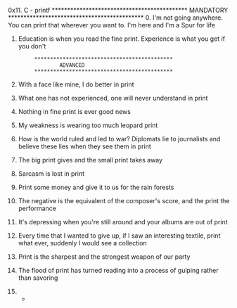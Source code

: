 0x11. C - printf
			********************************************
					MANDATORY
			********************************************
0. I'm not going anywhere. You can print that wherever you want to. I'm here and I'm a Spur for life

1. Education is when you read the fine print. Experience is what you get if you don't

			********************************************
					ADVANCED
			********************************************

2. With a face like mine, I do better in print

3. What one has not experienced, one will never understand in print

4. Nothing in fine print is ever good news

5. My weakness is wearing too much leopard print

6. How is the world ruled and led to war? Diplomats lie to journalists and believe these lies when they see them in print 

7. The big print gives and the small print takes away 

8. Sarcasm is lost in print

9. Print some money and give it to us for the rain forests 

10. The negative is the equivalent of the composer's score, and the print the performance

11. It's depressing when you're still around and your albums are out of print 

12. Every time that I wanted to give up, if I saw an interesting textile, print what ever, suddenly I would see a collection 

13. Print is the sharpest and the strongest weapon of our party 

14. The flood of print has turned reading into a process of gulping rather than savoring

15. *
